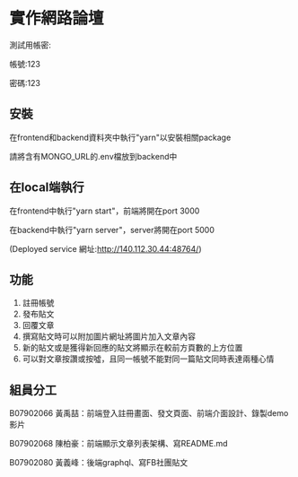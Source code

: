 # 實作網路論壇

測試用帳密:

帳號:123

密碼:123

## 安裝
在frontend和backend資料夾中執行"yarn"以安裝相關package

請將含有MONGO_URL的.env檔放到backend中



## 在local端執行
在frontend中執行"yarn start"，前端將開在port 3000

在backend中執行"yarn server"，server將開在port 5000


(Deployed service 網址:http://140.112.30.44:48764/)

## 功能
1. 註冊帳號
2. 發布貼文
3. 回覆文章
4. 撰寫貼文時可以附加圖片網址將圖片加入文章內容
5. 新的貼文或是獲得新回應的貼文將顯示在較前方頁數的上方位置
6. 可以對文章按讚或按噓，且同一帳號不能對同一篇貼文同時表達兩種心情


## 組員分工
B07902066 黃禹喆：前端登入註冊畫面、發文頁面、前端介面設計、錄製demo影片

B07902068 陳柏豪：前端顯示文章列表架構、寫README.md

B07902080 黃義峰：後端graphql、寫FB社團貼文









